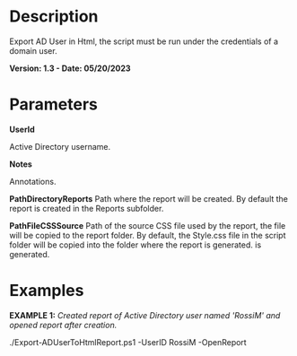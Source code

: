 # Description
Export AD User in Html, the script must be run under the credentials of a domain user.

**Version: 1.3 - Date: 05/20/2023**

# Parameters

**UserId**

Active Directory username.

**Notes**

Annotations.

**PathDirectoryReports**
Path where the report will be created.
By default the report is created in the Reports subfolder.

**PathFileCSSSource**
Path of the source CSS file used by the report, the file will be copied to the report folder.
By default, the Style.css file in the script folder will be copied into the folder where the report is generated. is generated.

# Examples

**EXAMPLE 1:**  *Created report of Active Directory user named 'RossiM' and opened report after creation.*

./Export-ADUserToHtmlReport.ps1 -UserID RossiM -OpenReport
